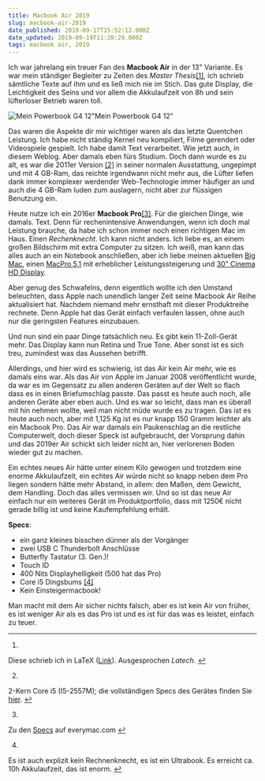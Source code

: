 ```yaml
---
title: Macbook Air 2019
slug: macbook-air-2019
date_published: 2019-09-17T15:52:12.000Z
date_updated: 2019-09-19T11:20:29.000Z
tags: macbook air, 2019
---
```


Ich war jahrelang ein treuer Fan des **Macbook Air** in der 13" Variante. Es war mein ständiger Begleiter zu Zeiten des *Master Thesis*[[1]](#fn1), ich schrieb sämtliche Texte auf ihm und es ließ mich nie im Stich. Das gute Display, die Leichtigkeit des Seins und vor allem die Akkulaufzeit von 8h und sein lüfterloser Betrieb waren toll.

![Mein Powerbook G4 12&quot;](__GHOST_URL__/content/images/2019/09/IMG_0115-1.jpg)Mein Powerbook G4 12"

Das waren die Aspekte dir mir wichtiger waren als das letzte Quentchen Leistung. Ich habe nicht ständig Kernel neu kompiliert, Filme gerendert oder Videospiele gespielt. Ich habe damit Text verarbeitet. Wie jetzt auch, in diesem Weblog. Aber damals eben fürs Studium. Doch dann wurde es zu alt, es war die 2011er Version [[2]](#fn2) in seiner normalen Ausstattung, ungepimpt und mit 4 GB-Ram, das reichte irgendwann nicht mehr aus, die Lüfter liefen dank immer komplexer werdender Web-Technologie immer häufiger an und auch die 4 GB-Ram luden zum auslagern, nicht aber zur flüssigen Benutzung ein.

Heute nutze ich ein 2016er **Macbook Pro**[[3]](#fn3). Für die gleichen Dinge, wie damals. Text. Denn für rechenintensive Anwendungen, wenn ich doch mal Leistung brauche, da habe ich schon immer noch einen richtigen Mac im Haus. Einen *Rechenknecht*. Ich kann nicht anders. Ich liebe es, an einem großen Bildschirm mit extra Computer zu sitzen. Ich weiß, man kann das alles auch an ein Notebook anschließen, aber ich liebe meinen aktuellen [Big Mac](__GHOST_URL__/tag/bigmac/), einen [MacPro 5,1](__GHOST_URL__/der-legendare-macpro-kasereibe/) mit erheblicher Leistungssteigerung und [30" Cinema HD Display](__GHOST_URL__/das-legendare-30-zoll-cinema-display-von-apple/).

Aber genug des Schwafelns, denn eigentlich wollte ich den Umstand beleuchten, dass Apple nach unendlich langer Zeit seine Macbook Air Reihe aktualisiert hat. Nachdem niemand mehr ernsthaft mit dieser Produktreihe rechnete. Denn Apple hat das Gerät einfach verfaulen lassen, ohne auch nur die geringsten Features einzubauen.

Und nun sind ein paar Dinge tatsächlich neu. Es gibt kein 11-Zoll-Gerät mehr. Das Display kann nun Retina und True Tone. Aber sonst ist es sich treu, zumindest was das Aussehen betrifft.

Allerdings, und hier wird es schwierig, ist das Air kein Air mehr, wie es damals eins war. Als das Air von Apple im Januar 2008 veröffentlicht wurde, da war es im Gegensatz zu allen anderen Geräten auf der Welt so flach dass es in einen Briefumschlag passte. Das passt es heute auch noch, alle anderen Geräte aber  eben auch. Und es war so leicht, dass man es überall mit hin nehmen wollte, weil man nicht müde wurde es zu tragen. Das ist es heute auch noch, aber mit 1,125 Kg ist es nur knapp 150 Gramm leichter als ein Macbook Pro. Das Air war damals ein Paukenschlag an die restliche Computerwelt, doch dieser Speck ist aufgebraucht, der Vorsprung dahin und das 2019er Air schickt sich leider nicht an, hier verlorenen Boden wieder gut zu machen.

Ein echtes neues Air hätte unter einem Kilo gewogen und trotzdem eine enorme Akkulaufzeit, ein echtes Air würde nicht so knapp neben dem Pro liegen sondern hätte mehr Abstand, in allem: den Maßen, dem Gewicht, dem Handling. Doch das alles vermissen wir. Und so ist das neue Air einfach nur ein weiteres Gerät im Produktportfolio, dass mit 1250€ nicht gerade billig ist und keine Kaufempfehlung erhält.

**Specs**:

- ein ganz kleines bisschen dünner als der Vorgänger
- zwei USB C Thunderbolt Anschlüsse
- Butterfly Tastatur (3. Gen.)!
- Touch ID
- 400 Nits Displayhelligkeit (500 hat das Pro)
- Core i5 Dingsbums [[4]](#fn4)
- Kein Einsteigermacbook!

Man macht mit dem Air sicher nichts falsch, aber es ist kein Air von früher, es ist weniger Air als es das Pro ist und es ist für das was es leistet, einfach zu teuer.

---

1. 
Diese schrieb ich in LaTeX ([Link](https://de.wikipedia.org/wiki/LaTeX)). Ausgesprochen *Latech*. [↩︎](#fnref1)

2. 
2-Kern Core i5 (I5-2557M); die vollständigen Specs des Gerätes finden Sie [hier](https://everymac.com/systems/apple/macbook-air/specs/macbook-air-core-i5-1.7-13-mid-2011-specs.html). [↩︎](#fnref2)

3. 
Zu den [Specs](https://everymac.com/systems/apple/macbook_pro/specs/macbook-pro-core-i5-2.9-13-late-2016-retina-display-touch-bar-specs.html) auf everymac.com [↩︎](#fnref3)

4. 
Es ist auch explizit kein Rechnenknecht, es ist ein Ultrabook. Es erreicht ca. 10h Akkulaufzeit, das ist enorm. [↩︎](#fnref4)
